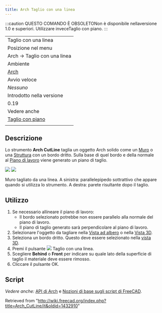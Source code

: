 ```yaml
---
title: Arch Taglio con una linea
---
```


:::caution
QUESTO COMANDO È OBSOLETONon è disponibile nellaversione 1.0 e superiori. Utilizzare inveceTaglio con piano.
:::

|                                                          |
| -------------------------------------------------------- |
| Taglio con una linea                                     |
| Posizione nel menu                                       |
| Arch → Taglio con una linea                              |
| Ambiente                                                 |
| [Arch](/Arch_Workbench/it "Arch Workbench/it")           |
| Avvio veloce                                             |
| _Nessuno_                                                |
| Introdotto nella versione                                |
| 0.19                                                     |
| Vedere anche                                             |
| [Taglio con piano](/Arch_CutPlane/it "Arch CutPlane/it") |
|                                                          |

## Descrizione

Lo strumento **Arch CutLine** taglia un oggetto Arch solido come un [Muro](/Arch_Wall/it "Arch Wall/it") o una [Struttura](/Arch_Structure/it "Arch Structure/it") con un bordo dritto. Sulla base di quel bordo e della normale al [Piano di lavoro](/Draft_SelectPlane/it "Draft SelectPlane/it") viene generato un piano di taglio.

![](/images/Arch_CutLine_example_1.png) ![](/images/Arch_CutLine_example_2.png)

Muro tagliato da una linea. A sinistra: parallelepipedo sottrattivo che appare quando si utilizza lo strumento. A destra: parete risultante dopo il taglio.

## Utilizzo

1. Se necessario allineare il piano di lavoro:
   - Il bordo selezionato potrebbe non essere parallelo alla normale del piano di lavoro.
   - Il piano di taglio generato sarà perpendicolare al piano di lavoro.
2. Selezionare l'oggetto da tagliare nella [Vista ad albero](/Tree_view/it "Tree view/it") o nella [Vista 3D](/3D_view/it "3D view/it").
3. Seleziona un bordo dritto. Questo deve essere selezionato nella [vista 3D](/index.php?title=Vista_3D/it&action=edit&redlink=1 "Vista 3D/it (page does not exist)").
4. Premi il pulsante ![](/images/Arch_CutLine.svg) Taglio con una linea.
5. Scegliere **Behind** o **Front** per indicare su quale lato della superficie di taglio il materiale deve essere rimosso.
6. Cliccare il pulsante OK.

## Script

_Vedere anche:_ [API di Arch](/Arch_API/it "Arch API/it") e [Nozioni di base sugli script di FreeCAD](/FreeCAD_Scripting_Basics/it "FreeCAD Scripting Basics/it").

Retrieved from "<http://wiki.freecad.org/index.php?title=Arch_CutLine/it&oldid=1432910>"

